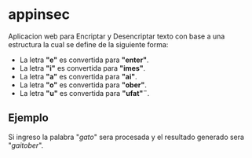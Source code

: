 # appinsec
Aplicacion web para Encriptar y Desencriptar texto con base a una estructura la cual se define de la siguiente forma:
- La letra **"e"** es convertida para **"enter"**.
- La letra **"i"** es convertida para **"imes"**.
- La letra **"a"** es convertida para **"ai"**.
- La letra **"o"** es convertida para **"ober"**.
- La letra **"u"** es convertida para **"ufat"¨**.

## Ejemplo
Si ingreso la palabra "*gato*" sera procesada y el resultado generado sera "*gaitober*".

